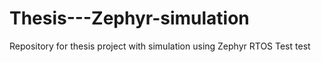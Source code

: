 # Thesis---Zephyr-simulation
Repository for thesis project with simulation using Zephyr RTOS
Test test

